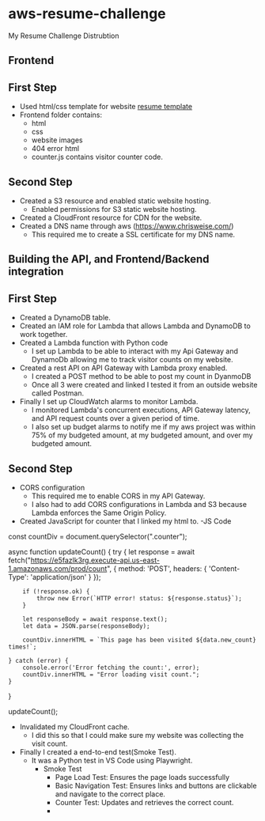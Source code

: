 # aws-resume-challenge
My Resume Challenge Distrubtion

## Frontend
## First Step
- Used html/css template for website [resume template](https://github.com/startbootstrap/startbootstrap-resume)
- Frontend folder contains:
    - html
    - css
    - website images
    - 404 error html
    - counter.js contains visitor counter code.

## Second Step
- Created a S3 resource and enabled static website hosting.
    - Enabled permissions for S3 static website hosting.
- Created a CloudFront resource for CDN for the website. 
- Created a DNS name through aws (https://www.chrisweise.com/)
    - This required me to create a SSL certificate for my DNS name.

## Building the API, and Frontend/Backend integration
## First Step

- Created a DynamoDB table.
- Created an IAM role for Lambda that allows Lambda and DynamoDB to work together.
- Created a Lambda function with Python code 
    - I set up Lambda to be able to interact with my Api Gateway and DynamoDb allowing me to track visitor counts on my website.
- Created a rest API on API Gateway with Lambda proxy enabled.
    - I created a POST method to be able to post my count in DyanmoDB
    - Once all 3 were created and linked I tested it from an outside website called Postman.
- Finally I set up CloudWatch alarms to monitor Lambda. 
    - I monitored Lambda's concurrent executions, API Gateway latency, and API request counts over a given period of time.
    - I also set up budget alarms to notify me if my aws project was within 75% of my budgeted amount, at my budgeted amount, and over my budgeted amount.

## Second Step
- CORS configuration
    - This required me to enable CORS in my API Gateway.
    - I also had to add CORS configurations in Lambda and S3 because Lambda enforces the Same Origin Policy. 
- Created JavaScript for counter that I linked my html to.
    -JS Code

const countDiv = document.querySelector(".counter");

async function updateCount() {
    try {
        let response = await fetch("https://e5fazlk3rg.execute-api.us-east-1.amazonaws.com/prod/count", {
            method: 'POST',
            headers: {
                'Content-Type': 'application/json' 
            }
        });

        if (!response.ok) {
            throw new Error(`HTTP error! status: ${response.status}`);
        }

        let responseBody = await response.text(); 
        let data = JSON.parse(responseBody); 

        countDiv.innerHTML = `This page has been visited ${data.new_count} times!`; 

    } catch (error) {
        console.error('Error fetching the count:', error);
        countDiv.innerHTML = "Error loading visit count.";
    }
}

updateCount();

- Invalidated my CloudFront cache.
    - I did this so that I could make sure my website was collecting the visit count.
- Finally I created a end-to-end test(Smoke Test).
    - It was a Python test in VS Code using Playwright.
        - Smoke Test 
            - Page Load Test: Ensures the page loads successfully
            - Basic Navigation Test: Ensures links and buttons are clickable and navigate to the correct place.
            - Counter Test: Updates and retrieves the correct count.
            - 


## 














